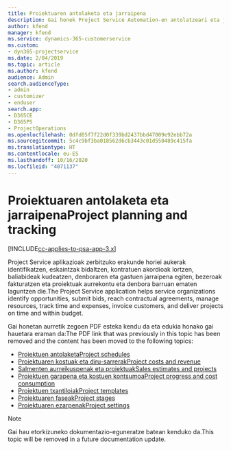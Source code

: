 ```yaml
---
title: Proiektuaren antolaketa eta jarraipena
description: Gai honek Project Service Automation-en antolatzeari eta jarraipena egiteari buruzko informazioa lortzeko esteka eskaintzen du.
author: kfend
manager: kfend
ms.service: dynamics-365-customerservice
ms.custom:
- dyn365-projectservice
ms.date: 2/04/2019
ms.topic: article
ms.author: kfend
audience: Admin
search.audienceType:
- admin
- customizer
- enduser
search.app:
- D365CE
- D365PS
- ProjectOperations
ms.openlocfilehash: 0dfd05f7f22d0f339bd2437bbd47009e92ebb72a
ms.sourcegitcommit: 5c4c9bf3ba018562d6cb3443c01d550489c415fa
ms.translationtype: HT
ms.contentlocale: eu-ES
ms.lasthandoff: 10/16/2020
ms.locfileid: "4071137"
---
```

# <a name="project-planning-and-tracking"></a><span data-ttu-id="3da4d-103">Proiektuaren antolaketa eta jarraipena</span><span class="sxs-lookup"><span data-stu-id="3da4d-103">Project planning and tracking</span></span>

[!INCLUDE[cc-applies-to-psa-app-3.x](../../includes/cc-applies-to-psa-app-3x.md)]

<span data-ttu-id="3da4d-104">Project Service aplikazioak zerbitzuko erakunde horiei aukerak identifikatzen, eskaintzak bidaltzen, kontratuen akordioak lortzen, baliabideak kudeatzen, denboraren eta gastuen jarraipena egiten, bezeroak fakturatzen eta proiektuak aurrekontu eta denbora barruan ematen laguntzen die.</span><span class="sxs-lookup"><span data-stu-id="3da4d-104">The Project Service application helps service organizations identify opportunities, submit bids, reach contractual agreements, manage resources, track time and expenses, invoice customers, and deliver projects on time and within budget.</span></span> 

<span data-ttu-id="3da4d-105">Gai honetan aurretik zegoen PDF esteka kendu da eta edukia honako gai hauetara eraman da:</span><span class="sxs-lookup"><span data-stu-id="3da4d-105">The PDF link that was previously in this topic has been removed and the content has been moved to the following topics:</span></span>

- [<span data-ttu-id="3da4d-106">Proiektuen antolaketa</span><span class="sxs-lookup"><span data-stu-id="3da4d-106">Project schedules</span></span>](../project-creating.md)
- [<span data-ttu-id="3da4d-107">Proiektuaren kostuak eta diru-sarrerak</span><span class="sxs-lookup"><span data-stu-id="3da4d-107">Project costs and revenue</span></span>](../project-estimating.md)
- [<span data-ttu-id="3da4d-108">Salmenten aurreikuspenak eta proiektuak</span><span class="sxs-lookup"><span data-stu-id="3da4d-108">Sales estimates and projects</span></span>](../project-leveraging.md)
- [<span data-ttu-id="3da4d-109">Proiektuen garapena eta kostuen kontsumoa</span><span class="sxs-lookup"><span data-stu-id="3da4d-109">Project progress and cost consumption</span></span>](../project-tracking.md)
- [<span data-ttu-id="3da4d-110">Proiektuen txantiloiak</span><span class="sxs-lookup"><span data-stu-id="3da4d-110">Project templates</span></span>](../project-templates.md)
- [<span data-ttu-id="3da4d-111">Proiektuaren faseak</span><span class="sxs-lookup"><span data-stu-id="3da4d-111">Project stages</span></span>](../project-stages.md)
- [<span data-ttu-id="3da4d-112">Proiektuaren ezarpenak</span><span class="sxs-lookup"><span data-stu-id="3da4d-112">Project settings</span></span>](../project-settings.md)

> [!NOTE]
> <span data-ttu-id="3da4d-113">Gai hau etorkizuneko dokumentazio-eguneratze batean kenduko da.</span><span class="sxs-lookup"><span data-stu-id="3da4d-113">This topic will be removed in a future documentation update.</span></span> 
